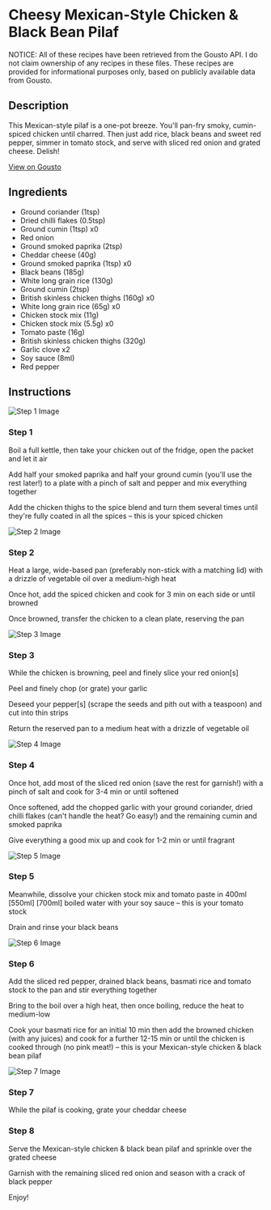 # Cheesy Mexican-Style Chicken & Black Bean Pilaf

NOTICE: All of these recipes have been retrieved from the Gousto API. I do not claim ownership of any recipes in these files. These recipes are provided for informational purposes only, based on publicly available data from Gousto.

## Description

This Mexican-style pilaf is a one-pot breeze. You'll pan-fry smoky, cumin-spiced chicken until charred. Then just add rice, black beans and sweet red pepper, simmer in tomato stock, and serve with sliced red onion and grated cheese. Delish!

[View on Gousto](https://www.gousto.co.uk/recipes/cookbook/cheesy-mexican-style-chicken-black-bean-pilaf)

## Ingredients

- Ground coriander (1tsp)
- Dried chilli flakes (0.5tsp)
- Ground cumin (1tsp) x0
- Red onion
- Ground smoked paprika (2tsp)
- Cheddar cheese (40g)
- Ground smoked paprika (1tsp) x0
- Black beans (185g)
- White long grain rice (130g)
- Ground cumin (2tsp)
- British skinless chicken thighs (160g) x0
- White long grain rice (65g) x0
- Chicken stock mix (11g)
- Chicken stock mix (5.5g) x0
- Tomato paste (16g)
- British skinless chicken thighs (320g)
- Garlic clove x2
- Soy sauce (8ml)
- Red pepper

## Instructions

![Step 1 Image](https://production-media.gousto.co.uk/cms/recipe-step-image/Step-1-1650988635244-x200.jpg)

### Step 1

Boil a full kettle, then take your chicken out of the fridge, open the packet and let it air

Add half your smoked paprika and half your ground cumin (you'll use the rest later!) to a plate with a pinch of salt and pepper and mix everything together

Add the chicken thighs to the spice blend and turn them several times until they're fully coated in all the spices – this is your spiced chicken

![Step 2 Image](https://production-media.gousto.co.uk/cms/recipe-step-image/Step-2-1650988640478-x200.jpg)

### Step 2

Heat a large, wide-based pan (preferably non-stick with a matching lid) with a drizzle of vegetable oil over a medium-high heat

Once hot, add the spiced chicken and cook for 3 min on each side or until browned

Once browned, transfer the chicken to a clean plate, reserving the pan

![Step 3 Image](https://production-media.gousto.co.uk/cms/recipe-step-image/Step-3-1650988645177-x200.jpg)

### Step 3

While the chicken is browning, peel and finely slice your red onion[s]

Peel and finely chop (or grate) your garlic

Deseed your pepper[s] (scrape the seeds and pith out with a teaspoon) and cut into thin strips

Return the reserved pan to a medium heat with a drizzle of vegetable oil

![Step 4 Image](https://production-media.gousto.co.uk/cms/recipe-step-image/Step-4-1650988649451-x200.jpg)

### Step 4

Once hot, add most of the sliced red onion (save the rest for garnish!) with a pinch of salt and cook for 3-4 min or until softened

Once softened, add the chopped garlic with your ground coriander, dried chilli flakes (can't handle the heat? Go easy!) and the remaining cumin and smoked paprika

Give everything a good mix up and cook for 1-2 min or until fragrant

![Step 5 Image](https://production-media.gousto.co.uk/cms/recipe-step-image/Step-5-1650988654721-x200.jpg)

### Step 5

Meanwhile, dissolve your chicken stock mix and tomato paste in 400ml <span class="text-purple">[550ml] </span><span class="text-danger">[700ml] </span>boiled water with your soy sauce – this is your tomato stock

Drain and rinse your black beans

![Step 6 Image](https://production-media.gousto.co.uk/cms/recipe-step-image/Step-6-1650988658939-x200.jpg)

### Step 6

Add the sliced red pepper, drained black beans, basmati rice and tomato stock to the pan and stir everything together

Bring to the boil over a high heat, then once boiling, reduce the heat to medium-low

Cook your basmati rice for an initial 10 min then add the browned chicken (with any juices) and cook for a further 12-15 min or until the chicken is cooked through (no pink meat!) – this is your Mexican-style chicken & black bean pilaf

![Step 7 Image](https://production-media.gousto.co.uk/cms/recipe-step-image/Step-7-1650988666932-x200.jpg)

### Step 7

While the pilaf is cooking, grate your cheddar cheese

### Step 8

Serve the Mexican-style chicken & black bean pilaf and sprinkle over the grated cheese

Garnish with the remaining sliced red onion and season with a crack of black pepper

Enjoy!


